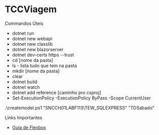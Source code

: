 # TCCViagem

Commandos Úteis

- dotnet run
- dotnet new webapi
- dotnet new classlib
- dotnet new blazorserver
- dotnet dev-certs https --trust
- cd [nome da pasta]
- ls - lista tudo que tem na pasta
- mkdir [nome da pasta]
- clear
- dotnet build
- dotnet watch
- dotnet add reference [caminho pro csproj]
- Set-ExecutionPolicy -ExecutionPolicy ByPass -Scope CurrentUser

.\createmodel.ps1 "SNCCH01LABF113\TEW_SQLEXPRESS" "TDSabado"

Links Importantes

 - [Guia de Flexbox](https://css-tricks.com/snippets/css/a-guide-to-flexbox/)